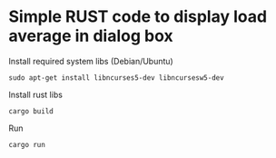 # Simple RUST code to display load average in dialog box

Install required system libs (Debian/Ubuntu)
```
sudo apt-get install libncurses5-dev libncursesw5-dev
```

Install rust libs
```
cargo build
```

Run
```
cargo run
```
